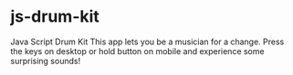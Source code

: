 # js-drum-kit
Java Script Drum Kit
This app lets you be a musician for a change. Press the keys on desktop or hold button on mobile and experience some surprising sounds!